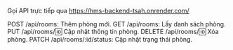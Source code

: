Gọi API trực tiếp qua https://hms-backend-tsah.onrender.com/

POST /api/rooms: Thêm phòng mới. GET /api/rooms: Lấy danh sách phòng. PUT /api/rooms/:id: Cập nhật thông tin phòng. DELETE /api/rooms/:id: Xóa phòng. PATCH /api/rooms/:id/status: Cập nhật trạng thái phòng.

